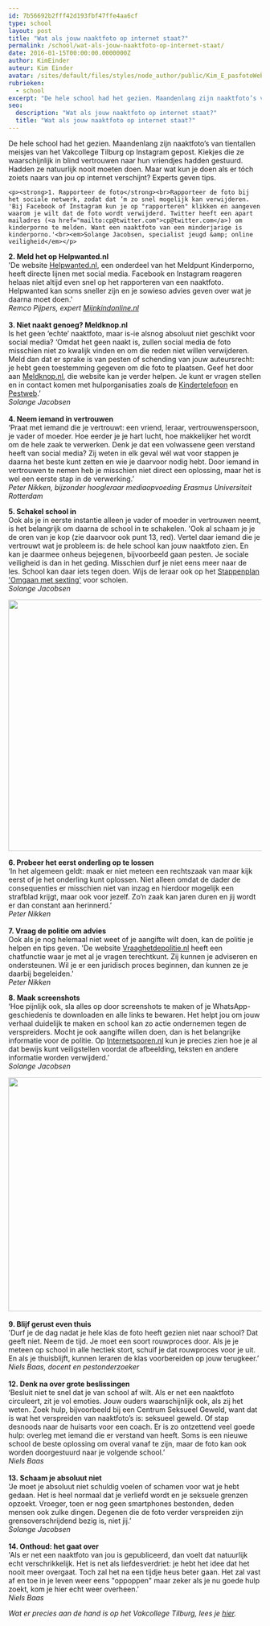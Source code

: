 ```yaml
---
id: 7b56692b2fff42d193fbf47ffe4aa6cf
type: school
layout: post
title: "Wat als jouw naaktfoto op internet staat?"
permalink: /school/wat-als-jouw-naaktfoto-op-internet-staat/
date: 2016-01-15T00:00:00.0000000Z
author: KimEinder
auteur: Kim Einder
avatar: /sites/default/files/styles/node_author/public/Kim_E_pasfotoWebsite.jpg?itok=eT3Ghnc4
rubrieken:
  - school
excerpt: "De hele school had het gezien. Maandenlang zijn naaktfoto’s van tientallen meisjes van het Vakcollege Tilburg op Instagram gepost. Kiekjes die ze waarschijnlijk in blind vertrouwen naar hun vriendjes hadden gestuurd. Hadden ze natuurlijk nooit moeten doen. Maar wat kun je doen als er tóch zoiets naars van jou op internet verschijnt? Experts geven tips.  "
seo:
  description: "Wat als jouw naaktfoto op internet staat?"
  title: "Wat als jouw naaktfoto op internet staat?"
---
```

De hele school had het gezien. Maandenlang zijn naaktfoto’s van tientallen meisjes van het Vakcollege Tilburg op Instagram gepost. Kiekjes die ze waarschijnlijk in blind vertrouwen naar hun vriendjes hadden gestuurd. Hadden ze natuurlijk nooit moeten doen. Maar wat kun je doen als er tóch zoiets naars van jou op internet verschijnt? Experts geven tips.  

    <p><strong>1. Rapporteer de foto</strong><br>Rapporteer de foto bij het sociale netwerk, zodat dat ’m zo snel mogelijk kan verwijderen. 'Bij Facebook of Instagram kun je op "rapporteren" klikken en aangeven waarom je wilt dat de foto wordt verwijderd. Twitter heeft een apart mailadres (<a href="mailto:cp@twitter.com">cp@twitter.com</a>) om kinderporno te melden. Want een naaktfoto van een minderjarige is kinderporno.'<br><em>Solange Jacobsen, specialist jeugd &amp; online veiligheid</em></p>
<p><strong>2. Meld het op Helpwanted.nl</strong><br>'De website <a href="http://www.helpwanted.nl">Helpwanted.nl</a>, een onderdeel van het Meldpunt Kinderporno, heeft directe lijnen met social media. Facebook en Instagram reageren helaas niet altijd even snel op het rapporteren van een naaktfoto. Helpwanted kan soms sneller zijn en je sowieso advies geven over wat je daarna moet doen.' <br><em>Remco Pijpers, expert <a href="http://www.mijnkindonline.nl">Mijnkindonline.nl</a></em><br><br><strong>3. Niet naakt genoeg? Meldknop.nl</strong><br>Is het geen ‘echte’ naaktfoto, maar is-ie alsnog absoluut niet geschikt voor social media? ‘Omdat het geen naakt is, zullen social media de foto misschien niet zo kwalijk vinden en om die reden niet willen verwijderen. Meld dan dat er sprake is van pesten of schending van jouw auteursrecht: je hebt geen toestemming gegeven om die foto te plaatsen. Geef het door aan <a href="http://www.meldknop.nl">Meldknop.nl</a>, die website kan je verder helpen. Je kunt er vragen stellen en in contact komen met hulporganisaties zoals de <a href="/nieuws/de-kindertelefoon-%E2%80%98ik-wil-mijn-moeder-niet-verraden%E2%80%99">Kindertelefoon</a> en <a href="http://www.pestweb.nl/" target="_blank">Pestweb</a>.’<br><em>Solange Jacobsen</em><br><br><strong>4. Neem iemand in vertrouwen</strong><br>‘Praat met iemand die je vertrouwt: een vriend, leraar, vertrouwenspersoon, je vader of moeder. Hoe eerder je je hart lucht, hoe makkelijker het wordt om de hele zaak te verwerken. Denk je dat een volwassene geen verstand heeft van social media? Zij weten in elk geval wél wat voor stappen je daarna het beste kunt zetten en wie je daarvoor nodig hebt. Door iemand in vertrouwen te nemen heb je misschien niet direct een oplossing, maar het is wel een eerste stap in de verwerking.’<br><em>Peter Nikken, bijzonder hoogleraar mediaopvoeding Erasmus Universiteit Rotterdam</em></p>
<p><strong>5. Schakel school in</strong><br>Ook als je in eerste instantie alleen je vader of moeder in vertrouwen neemt, is het belangrijk om daarna de school in te schakelen. 'Ook al schaam je je de oren van je kop (zie daarvoor ook punt 13, red). Vertel daar iemand die je vertrouwt wat je probleem is: de hele school kan jouw naaktfoto zien. En kan je daarmee onheus bejegenen, bijvoorbeeld gaan pesten. Je sociale veiligheid is dan in het geding. Misschien durf je niet eens meer naar de les. School kan daar iets tegen doen. Wijs de leraar ook op het <a href="http://www.bureaujeugdenmedia.nl/stappenplan-omgaan-met-sexting/" target="_blank">Stappenplan 'Omgaan met sexting'</a> voor scholen. <br><em>Solange Jacobsen</em></p>
<p><div class="media media-element-container media-default"><div id="file-15225" class="file file-image file-image-jpeg">

        
  
  <div class="content">
    <img height="500" width="850" class="media-element file-default" src="/sites/default/files/naakt%202b.jpg" alt="">  </div>

  
</div>
</div>
<p><strong>6. Probeer het eerst onderling op te lossen</strong><br>‘In het algemeen geldt: maak er niet meteen een rechtszaak van maar kijk eerst of je het onderling kunt oplossen. Niet alleen omdat de dader de consequenties er misschien niet van inzag en hierdoor mogelijk een strafblad krijgt, maar ook voor jezelf. Zo’n zaak kan jaren duren en jij wordt er dan constant aan herinnerd.’<br><em>Peter Nikken</em><br><br><strong>7. Vraag de politie om advies</strong><br>Ook als je nog helemaal niet weet of je aangifte wilt doen, kan de politie je helpen en tips geven. 'De website <a href="http://www.vraaghetdepolitie.nl">Vraaghetdepolitie.nl</a> heeft een chatfunctie waar je met al je vragen terechtkunt. Zij kunnen je adviseren en ondersteunen. Wil je er een juridisch proces beginnen, dan kunnen ze je daarbij begeleiden.'<br><em>Peter Nikken</em></p>
<p><strong>8. Maak screenshots</strong><br>‘Hoe pijnlijk ook, sla alles op door screenshots te maken of je WhatsApp-geschiedenis te downloaden en alle links te bewaren. Het helpt jou om jouw verhaal duidelijk te maken en school kan zo actie ondernemen tegen de verspreiders. Mocht je ook aangifte willen doen, dan is het belangrijke informatie voor de politie. Op <a href="http://www.internetsporen.nl">Internetsporen.nl</a> kun je precies zien hoe je al dat bewijs kunt veiligstellen voordat de afbeelding, teksten en andere informatie worden verwijderd.’<br><em>S</em><em>olange Jacobsen</em></p>
<p><div class="media media-element-container media-default"><div id="file-15224" class="file file-image file-image-png">

        
  
  <div class="content">
    <img height="465" width="850" class="media-element file-default" src="/sites/default/files/Naakt%206.png" alt="">  </div>

  
</div>
</div><br><strong>9. Blijf gerust even thuis</strong><br>'Durf je de dag nadat je hele klas de foto heeft gezien niet naar school? Dat geeft niet. Neem de tijd. Je moet een soort rouwproces door. Als je je meteen op school in alle hectiek stort, schuif je dat rouwproces voor je uit. En als je thuisblijft, kunnen leraren de klas voorbereiden op jouw terugkeer.’<br><em>Niels Baas, docent en pestonderzoeker</em><br><br><strong>12. Denk na over grote beslissingen</strong><br>‘Besluit niet te snel dat je van school af wilt. Als er net een naaktfoto circuleert, zit je vol emoties. Jouw ouders waarschijnlijk ook, als zij het weten. Zoek hulp, bijvoorbeeld bij een Centrum Seksueel Geweld, want dat ís wat het verspreiden van naaktfoto’s is: seksueel geweld. Of stap desnoods naar de huisarts voor een coach. Er is zo ontzettend veel goede hulp: overleg met iemand die er verstand van heeft. Soms is een nieuwe school de beste oplossing om overal vanaf te zijn, maar de foto kan ook worden doorgestuurd naar je volgende school.’<br><em>Niels Baas</em><br><br><strong>13. </strong><strong>Schaam je absoluut niet</strong><br>‘Je moet je absoluut niet schuldig voelen of schamen voor wat je hebt gedaan. Het is heel normaal dat je verliefd wordt en je seksuele grenzen opzoekt. Vroeger, toen er nog geen smartphones bestonden, deden mensen ook zulke dingen. Degenen die de foto verder verspreiden zijn grensoverschrijdend bezig is, niet jij.’<br><em>Solange Jacobsen</em><br><br><strong>14. Onthoud: het gaat over</strong><br>'Als er net een naaktfoto van jou is gepubliceerd, dan voelt dat natuurlijk echt verschrikkelijk. Het is net als liefdesverdriet: je hebt het idee dat het nooit meer overgaat. Toch zal het na een tijdje heus beter gaan. Het zal vast af en toe in je leven weer eens "oppoppen" maar zeker als je nu goede hulp zoekt, kom je hier echt weer overheen.'<br><em>Niels Baas</em>
<p><em>Wat er precies aan de hand is op het Vakcollege Tilburg, lees je <a href="/vakcollege">hier</a>.</em></p>  
